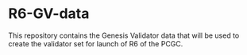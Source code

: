 # R6-GV-data
This repository contains the Genesis Validator data that will be used to create the validator set for launch of R6 of the PCGC.
